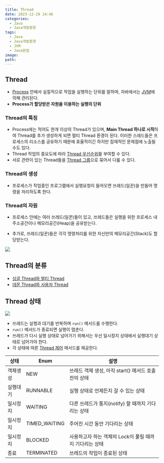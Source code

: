 ```yaml
---
title: Thread
date: 2023-12-29 14:46
categories:
  - Java
  - Java개발환경
tags:
  - Java
  - Java개발환경
  - JVM
  - Java문법
image: 
path:
---
```


## Thread
+ [Process](https://sonjh919.github.io/posts/Process) 안에서 실질적으로 작업을 실행하는 단위를 말하며, 자바에서는 [JVM](https://sonjh919.github.io/posts/JVM)에 의해 관리된다. 
+ **Process가 할당받은 자원을 이용하는 실행의 단위**

### Thread의 특징
+ Process에는 적어도 한개 이상의 Thread가 있으며, **Main Thread 하나로 시작**하여 Thread를 추가 생성하게 되면 멀티 Thread 환경이 된다. 이러한 스레드들은 프로세스의 리소스를 공유하기 때문에 효율적이긴 하지만 잠재적인 문제점에 노출될 수도 있다.
+ Thread 작업의 중요도에 따라 [Thread 우선순위](https://sonjh919.github.io/posts/Thread-우선순위)를 부여할 수 있다.
+ 서로 관련이 있는 Thread들을 [Thread 그룹](https://sonjh919.github.io/posts/Thread-그룹)으로 묶어서 다룰 수 있다.
### Thread의 생성
+ 프로세스가 작업중인 프로그램에서 실행요청이 들어오면 쓰레드(일꾼)을 만들어 명령을 처리하도록 한다.
### Thread의 자원
+ 프로세스 안에는 여러 쓰레드(일꾼)들이 있고, 쓰레드들은 실행을 위한 프로세스 내 주소공간이나 메모리공간(Heap)을 공유받는다.
- 추가로, 쓰레드(일꾼)들은 각각 명령처리를 위한 자신만의 메모리공간(Stack)도 할당받는다.

![](/assets/img/IMG/Java/개발-환경/thread.png)

## Thread의 분류
+ [싱글 Thread와 멀티 Thread](https://sonjh919.github.io/posts/싱글-Thread와-멀티-Thread)
+ [데몬 Thread와 사용자 Thread](https://sonjh919.github.io/posts/데몬-Thread와-사용자-Thread)

## Thread 상태
![](/assets/img/IMG/Java/개발-환경/threadstate.png)
+ 쓰레드는 실행과 대기를 반복하며 `run()` 메서드를 수행한다.
+ `run()` 메서드가 종료되면 실행이 멈춘다.
+ 쓰레드가 다시 실행 상태로 넘어가기 위해서는 우선 일시정지 상태에서 실행대기 상태로 넘어가야 한다.
+ 각 상태에 따른 [Thread 제어](https://sonjh919.github.io/posts/Thread-제어) 메서드를 제공한다.

| 상태     | Enum          | 설명                                                    |
| -------- | ------------- | ------------------------------------------------------- |
| 객체생성 | NEW           | 쓰레드 객체 생성, 아직 start() 메서드 호출 전의 상태    |
| 실행대기 | RUNNABLE      | 실행 상태로 언제든지 갈 수 있는 상태                    |
| 일시정지 | WAITING       | 다른 쓰레드가 통지(notify) 할 때까지 기다리는 상태      |
| 일시정지 | TIMED_WAITING | 주어진 시간 동안 기다리는 상태                          |
| 일시정지 | BLOCKED       | 사용하고자 하는 객체의 Lock이 풀릴 때까지 기다리는 상태 |
| 종료     | TERMINATED    | 쓰레드의 작업이 종료된 상태                             |

